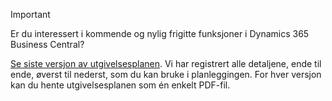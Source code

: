 > [!IMPORTANT]
>
> Er du interessert i kommende og nylig frigitte funksjoner i Dynamics 365 Business Central?
>
> [Se siste versjon av utgivelsesplanen](/dynamics365/release-plans/index). Vi har registrert alle detaljene, ende til ende, øverst til nederst, som du kan bruke i planleggingen. For hver versjon kan du hente utgivelsesplanen som én enkelt PDF-fil.  
